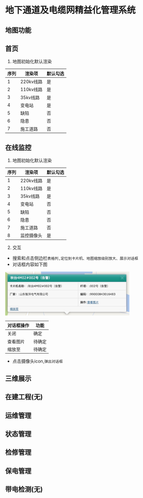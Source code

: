 # 地下通道及电缆网精益化管理系统
## 地图功能
## 首页
1. 地图初始化默认渲染

|序列|渲染项|默认勾选|
|---|-----|-------|
|1|220kv线路|是|
|2|110kv线路|是|
|3|35kv线路|是|
|4|变电站|是|
|5|缺陷|否|
|6|隐患|否|
|7|施工道路|否|
## 在线监控
1. 地图初始化默认渲染

|序列|渲染项|默认勾选|
|---|-----|-------|
|1|220kv线路|是|
|2|110kv线路|是|
|3|35kv线路|是|
|4|变电站|否|
|5|缺陷|否|
|6|隐患|否|
|7|施工道路|否|
|8|监控摄像头|是|
2. 交互
- 搜索和点击侧边栏`表格列,定位到卡片机、地图缩放级别放大、展示对话框`
- 对话框内容如下图

<img src="https://github.com/RenTao0524/rtblog.github.io/blob/master/%E5%9C%B0%E5%9B%BE%E7%9B%B8%E5%85%B3%E9%9C%80%E6%B1%82%E6%95%B4%E7%90%86/images/%E5%9C%A8%E7%BA%BF%E7%9B%91%E6%8E%A7%E5%AF%B9%E8%AF%9D%E6%A1%86%E5%BC%B9%E6%A1%86.png" width=400>

|对话框操作|功能|
|--------|----|
|关闭|确定|
|查看图片|待确定|
|缩放至|待确定|
- 点击摄像头icon,`弹出对话框`
## 三维展示
## 在建工程(无)
## 运维管理
## 状态管理
## 检修管理
## 保电管理
## 带电检测(无)
